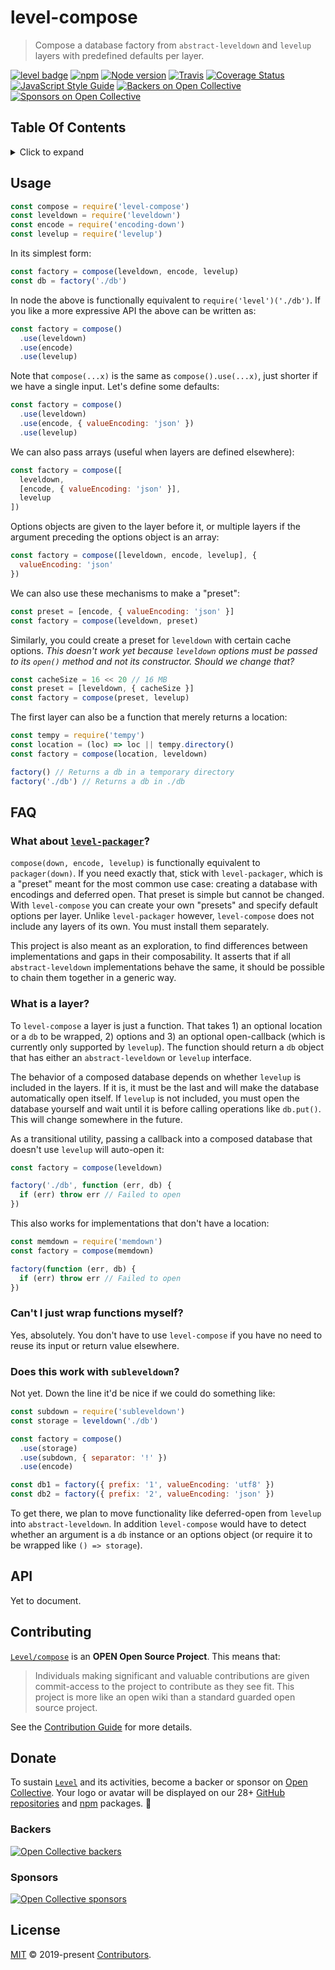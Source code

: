 # level-compose

> Compose a database factory from `abstract-leveldown` and `levelup` layers with predefined defaults per layer.

[![level badge][level-badge]](https://github.com/Level/awesome)
[![npm](https://img.shields.io/npm/v/level-compose.svg?label=&logo=npm)](https://www.npmjs.com/package/level-compose)
[![Node version](https://img.shields.io/node/v/level-compose.svg)](https://www.npmjs.com/package/level-compose)
[![Travis](https://img.shields.io/travis/com/Level/compose.svg?logo=travis&label=)](https://travis-ci.com/Level/compose)
[![Coverage Status](https://coveralls.io/repos/github/Level/compose/badge.svg)](https://coveralls.io/github/Level/compose)
[![JavaScript Style Guide](https://img.shields.io/badge/code_style-standard-brightgreen.svg)](https://standardjs.com)
[![Backers on Open Collective](https://opencollective.com/level/backers/badge.svg?color=orange)](#backers)
[![Sponsors on Open Collective](https://opencollective.com/level/sponsors/badge.svg?color=orange)](#sponsors)

## Table Of Contents

<details><summary>Click to expand</summary>

- [Usage](#usage)
- [FAQ](#faq)
- [API](#api)
- [Contributing](#contributing)
- [Donate](#donate)
- [License](#license)

</details>

## Usage

```js
const compose = require('level-compose')
const leveldown = require('leveldown')
const encode = require('encoding-down')
const levelup = require('levelup')
```

In its simplest form:

```js
const factory = compose(leveldown, encode, levelup)
const db = factory('./db')
```

In node the above is functionally equivalent to `require('level')('./db')`. If you like a more expressive API the above can be written as:

```js
const factory = compose()
  .use(leveldown)
  .use(encode)
  .use(levelup)
```

Note that `compose(...x)` is the same as `compose().use(...x)`, just shorter if we have a single input. Let's define some defaults:

```js
const factory = compose()
  .use(leveldown)
  .use(encode, { valueEncoding: 'json' })
  .use(levelup)
```

We can also pass arrays (useful when layers are defined elsewhere):

```js
const factory = compose([
  leveldown,
  [encode, { valueEncoding: 'json' }],
  levelup
])
```

Options objects are given to the layer before it, or multiple layers if the argument preceding the options object is an array:

```js
const factory = compose([leveldown, encode, levelup], {
  valueEncoding: 'json'
})
```

We can also use these mechanisms to make a "preset":

```js
const preset = [encode, { valueEncoding: 'json' }]
const factory = compose(leveldown, preset)
```

Similarly, you could create a preset for `leveldown` with certain cache options. _This doesn't work yet because `leveldown` options must be passed to its `open()` method and not its constructor. Should we change that?_

```js
const cacheSize = 16 << 20 // 16 MB
const preset = [leveldown, { cacheSize }]
const factory = compose(preset, levelup)
```

The first layer can also be a function that merely returns a location:

```js
const tempy = require('tempy')
const location = (loc) => loc || tempy.directory()
const factory = compose(location, leveldown)

factory() // Returns a db in a temporary directory
factory('./db') // Returns a db in ./db
```

## FAQ

### What about [`level-packager`](https://github.com/Level/packager)?

`compose(down, encode, levelup)` is functionally equivalent to `packager(down)`. If you need exactly that, stick with `level-packager`, which is a "preset" meant for the most common use case: creating a database with encodings and deferred open. That preset is simple but cannot be changed. With `level-compose` you can create your own "presets" and specify default options per layer. Unlike `level-packager` however, `level-compose` does not include any layers of its own. You must install them separately.

This project is also meant as an exploration, to find differences between implementations and gaps in their composability. It asserts that if all `abstract-leveldown` implementations behave the same, it should be possible to chain them together in a generic way.

### What is a layer?

To `level-compose` a layer is just a function. That takes 1) an optional location or a `db` to be wrapped, 2) options and 3) an optional open-callback (which is currently only supported by `levelup`). The function should return a `db` object that has either an `abstract-leveldown` or `levelup` interface.

The behavior of a composed database depends on whether `levelup` is included in the layers. If it is, it must be the last and will make the database automatically open itself. If `levelup` is not included, you must open the database yourself and wait until it is before calling operations like `db.put()`. This will change somewhere in the future.

As a transitional utility, passing a callback into a composed database that doesn't use `levelup` will auto-open it:

```js
const factory = compose(leveldown)

factory('./db', function (err, db) {
  if (err) throw err // Failed to open
})
```

This also works for implementations that don't have a location:

```js
const memdown = require('memdown')
const factory = compose(memdown)

factory(function (err, db) {
  if (err) throw err // Failed to open
})
```

### Can't I just wrap functions myself?

Yes, absolutely. You don't have to use `level-compose` if you have no need to reuse its input or return value elsewhere.

### Does this work with `subleveldown`?

Not yet. Down the line it'd be nice if we could do something like:

```js
const subdown = require('subleveldown')
const storage = leveldown('./db')

const factory = compose()
  .use(storage)
  .use(subdown, { separator: '!' })
  .use(encode)

const db1 = factory({ prefix: '1', valueEncoding: 'utf8' })
const db2 = factory({ prefix: '2', valueEncoding: 'json' })
```

To get there, we plan to move functionality like deferred-open from `levelup` into `abstract-leveldown`. In addition `level-compose` would have to detect whether an argument is a `db` instance or an options object (or require it to be wrapped like `() => storage`).

## API

Yet to document.

## Contributing

[`Level/compose`](https://github.com/Level/compose) is an **OPEN Open Source Project**. This means that:

> Individuals making significant and valuable contributions are given commit-access to the project to contribute as they see fit. This project is more like an open wiki than a standard guarded open source project.

See the [Contribution Guide](https://github.com/Level/community/blob/master/CONTRIBUTING.md) for more details.

## Donate

To sustain [`Level`](https://github.com/Level) and its activities, become a backer or sponsor on [Open Collective](https://opencollective.com/level). Your logo or avatar will be displayed on our 28+ [GitHub repositories](https://github.com/Level) and [npm](https://www.npmjs.com/) packages. 💖

### Backers

[![Open Collective backers](https://opencollective.com/level/backers.svg?width=890)](https://opencollective.com/level)

### Sponsors

[![Open Collective sponsors](https://opencollective.com/level/sponsors.svg?width=890)](https://opencollective.com/level)

## License

[MIT](LICENSE.md) © 2019-present [Contributors](CONTRIBUTORS.md).

[level-badge]: https://leveljs.org/img/badge.svg
